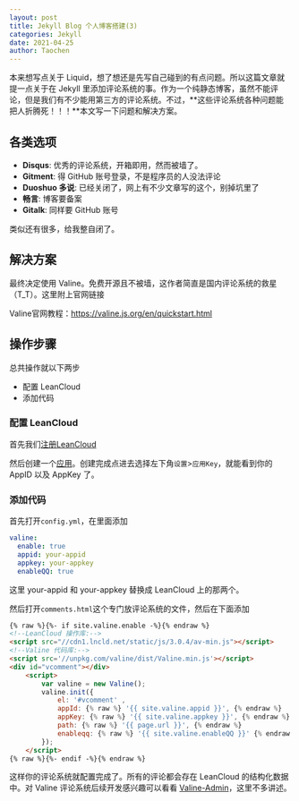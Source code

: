 ```yaml
---
layout: post
title: Jekyll Blog 个人博客搭建(3)
categories: Jekyll
date: 2021-04-25
author: Taochen
---
```


本来想写点关于 Liquid，想了想还是先写自己碰到的有点问题。所以这篇文章就提一点关于在 Jekyll 里添加评论系统的事。作为一个纯静态博客，虽然不能评论，但是我们有不少能用第三方的评论系统。不过，**这些评论系统各种问题能把人折腾死！！！**本文写一下问题和解决方案。

## 各类选项

* **Disqus**: 优秀的评论系统，开箱即用，然而被墙了。
* **Gitment**: 得 GitHub 账号登录，不是程序员的人没法评论
* **Duoshuo 多说**: 已经关闭了，网上有不少文章写的这个，别掉坑里了
* **畅言**: 博客要备案
* **Gitalk**: 同样要 GitHub 账号

类似还有很多，给我整自闭了。

## 解决方案

最终决定使用 Valine。免费开源且不被墙，这作者简直是国内评论系统的救星（T_T）。这里附上官网链接

Valine官网教程：<https://valine.js.org/en/quickstart.html>

## 操作步骤

总共操作就以下两步

* 配置 LeanCloud
* 添加代码

### 配置 LeanCloud

首先我们[注册LeanCloud](https://leancloud.cn/dashboard/login.html#/signup)

然后创建一个[应用](https://leancloud.cn/dashboard/applist.html#/newapp)。创建完成点进去选择左下角```设置```>```应用Key```，就能看到你的 AppID 以及 AppKey 了。

### 添加代码

首先打开```config.yml```，在里面添加

``` yml
valine: 
  enable: true
  appid: your-appid
  appkey: your-appkey
  enableQQ: true
```

这里 your-appid 和 your-appkey 替换成 LeanCloud 上的那两个。

然后打开```comments.html```这个专门放评论系统的文件，然后在下面添加

``` html
{% raw %}{%- if site.valine.enable -%}{% endraw %}
<!--LeanCloud 操作库:-->
<script src="//cdn1.lncld.net/static/js/3.0.4/av-min.js"></script>
<!--Valine 代码库:-->
<script src='//unpkg.com/valine/dist/Valine.min.js'></script>
<div id="vcomment"></div>
    <script>
        var valine = new Valine();
        valine.init({
            el: '#vcomment' ,
            appId: {% raw %} '{{ site.valine.appid }}', {% endraw %}
            appKey: {% raw %} '{{ site.valine.appkey }}', {% endraw %}
            path: {% raw %} '{{ page.url }}', {% endraw %}
            enableqq: {% raw %} '{{ site.valine.enableQQ }}' {% endraw %}
        });
    </script>
{% raw %}{%- endif -%}{% endraw %}
```

这样你的评论系统就配置完成了。所有的评论都会存在 LeanCloud 的结构化数据中。对 Valine 评论系统后续开发感兴趣可以看看 [Valine-Admin](https://github.com/zhaojun1998/Valine-Admin)，这里不多讲述。





